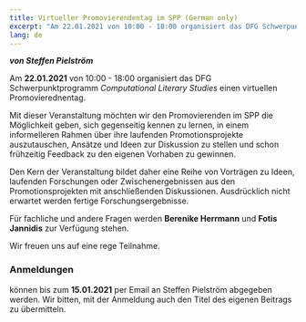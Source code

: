 ```yaml
---
title: Virtueller Promovierendentag im SPP (German only)
excerpt: "Am 22.01.2021 von 10:00 - 18:00 organisiert das DFG Schwerpunktprogramm *Computational Literary Studies* einen virtuellen..."
lang: de
---
```

***von Steffen Pielström***

Am **22.01.2021** von 10:00 - 18:00 organisiert das DFG Schwerpunktprogramm *Computational Literary Studies* einen virtuellen Promovierednentag.

Mit dieser Veranstaltung möchten wir den Promovierenden im SPP die Möglichkeit geben, sich gegenseitig kennen zu lernen, in einem informelleren Rahmen über ihre laufenden Promotionsprojekte auszutauschen, Ansätze und Ideen zur Diskussion zu stellen und schon frühzeitig Feedback zu den eigenen Vorhaben zu gewinnen.

Den Kern der Veranstaltung bildet daher eine Reihe von Vorträgen zu Ideen, laufenden Forschungen oder Zwischenergebnissen aus den Promotionsprojekten mit anschließenden Diskussionen. Ausdrücklich nicht erwartet werden fertige Forschungsergebnisse.

Für fachliche und andere Fragen werden **Berenike Herrmann** und **Fotis Jannidis** zur Verfügung stehen.

Wir freuen uns auf eine rege Teilnahme.

### Anmeldungen ###
können bis zum **15.01.2021** per Email an Steffen Pielström abgegeben werden. Wir bitten, mit der Anmeldung auch den Titel des eigenen Beitrags zu übermitteln.
